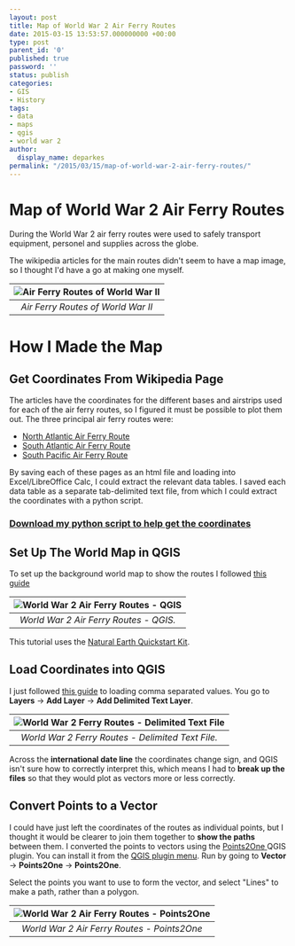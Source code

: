 ```yaml
---
layout: post
title: Map of World War 2 Air Ferry Routes
date: 2015-03-15 13:53:57.000000000 +00:00
type: post
parent_id: '0'
published: true
password: ''
status: publish
categories:
- GIS
- History
tags:
- data
- maps
- qgis
- world war 2
author:
  display_name: deparkes
permalink: "/2015/03/15/map-of-world-war-2-air-ferry-routes/"
---
```

<h1>Map of World War 2 Air Ferry Routes</h1>
During the World War 2 air ferry routes were used to safely transport equipment, personel and supplies across the globe.

The wikipedia articles for the main routes didn't seem to have a map image, so I thought I'd have a go at making one myself.


| ![Air Ferry Routes of World War II]({{site.baseurl}}/assets/2015/03/AirFerryRoutesOfWWII_small-1024x561.png) |
|:--:|
| *Air Ferry Routes of World War II* |

<h1>How I Made the Map</h1>
<h2>Get Coordinates From Wikipedia Page</h2>
The articles have the coordinates for the different bases and airstrips used for each of the air ferry routes, so I figured it must be possible to plot them out.
The three principal air ferry routes were:
<ul>
<li><a href="https://en.wikipedia.org/wiki/North_Atlantic_air_ferry_route_in_World_War_II">North Atlantic Air Ferry Route</a></li>
<li><a href="https://en.wikipedia.org/wiki/South_Atlantic_air_ferry_route_in_World_War_II">South Atlantic Air Ferry Route</a></li>
<li><a href="https://en.wikipedia.org/wiki/South_Pacific_air_ferry_route_in_World_War_II">South Pacific Air Ferry Route</a></li>
</ul>
By saving each of these pages as an html file and loading into Excel/LibreOffice Calc, I could extract the relevant data tables.
I saved each data table as a separate tab-delimited text file, from which I could extract the coordinates with a python script.
<h3><a href="https://github.com/deparkes/AirFerry/blob/master/StripCoords.py">Download my python script to help get the coordinates</a></h3>
<h2>Set Up The World Map in QGIS</h2>

To set up the background world map to show the routes I followed <a href="https://www.qgistutorials.com/en/docs/making_a_map.html">this guide</a>

| ![World War 2 Air Ferry Routes - QGIS]({{site.baseurl}}/assets/2015/03/QGIS_AirFerry-300x169.png) |
|:--:|
| *World War 2 Air Ferry Routes - QGIS.* |


This tutorial uses the <a class="reference external" href="https://kelso.it/x/nequickstart">Natural Earth Quickstart Kit</a>.
<h2>Load Coordinates into QGIS</h2>
I just followed <a href="https://www.qgistutorials.com/en/docs/importing_spreadsheets_csv.html">this guide</a> to loading comma separated values. You go to <strong>Layers</strong> -&gt; <strong>Add Layer</strong> -&gt; <strong>Add Delimited Text Layer</strong>.

| ![World War 2 Ferry Routes - Delimited Text File]({{site.baseurl}}/assets/2015/03/TextDelimitedFile-300x192.png) |
|:--:|
| *World War 2 Ferry Routes - Delimited Text File.* |

Across the <strong>international date line</strong> the coordinates change sign, and QGIS isn't sure how to correctly interpret this, which means I had to <strong>break up the files</strong> so that they would plot as vectors more or less correctly.
<h2>Convert Points to a Vector</h2>
I could have just left the coordinates of the routes as individual points, but I thought it would be clearer to join them together to <strong>show the paths</strong> between them.
I converted the points to vectors using the <a href="https://plugins.qgis.org/plugins/points2one/">Points2One </a>QGIS plugin. You can install it from the <a href="https://www.qgistutorials.com/en/docs/using_plugins.html">QGIS plugin menu</a>.
Run by going to <strong>Vector</strong> -&gt; <strong>Points2One</strong> -&gt; <strong>Points2One</strong>.

Select the points you want to use to form the vector, and select "Lines" to make a path, rather than a polygon.

| ![World War 2 Air Ferry Routes - Points2One]({{site.baseurl}}/assets/2015/03/Points2One-221x300.png) |
|:--:|
| *World War 2 Air Ferry Routes - Points2One* |
